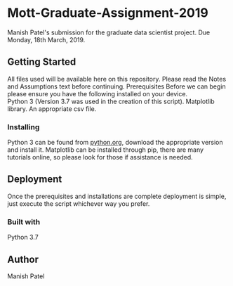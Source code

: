 # **Mott-Graduate-Assignment-2019**
Manish Patel's submission for the graduate data scientist project. 
  Due Monday, 18th March, 2019.
## **Getting Started**
All files used will be available here on this repository. Please read the Notes and Assumptions text before continuing.
Prerequisites
Before we can begin please ensure you have the following installed on your device.  
  Python 3 (Version 3.7 was used in the creation of this script).
 Matplotlib library.
  An appropriate csv file.
### **Installing**
Python 3 can be found from [python.org](python.org), download the appropriate version and install it.
Matplotlib can be installed through pip, there are many tutorials online, so please look for those if assistance is needed.

## **Deployment**
Once the prerequisites and installations are complete deployment is simple, just execute the script whichever way you prefer.
### **Built with**
Python 3.7

## **Author**
Manish Patel
